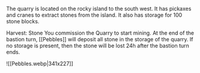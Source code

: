 The quarry is located on the rocky island to the south west. It has pickaxes and cranes to extract stones from the island. It also has storage for 100 stone blocks.

Harvest: Stone You commission the Quarry to start mining. At the end of the bastion turn, [[Pebbles]] will deposit all stone in the storage of the quarry. If no storage is present, then the stone will be lost 24h after the bastion turn ends.

![[Pebbles.webp|341x227]]